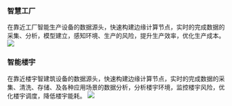 ### 智慧工厂
在靠近工厂智能生产设备的数据源头，快速构建边缘计算节点，实时的完成数据的采集、分析，模型建立，感知环境、生产的风险，提升生产效率，优化生产成本。
![](https://main.qcloudimg.com/raw/d5c8d5b52f322fab081f97299cd9f0f3.svg)

### 智能楼宇
在靠近楼宇智建筑设备的数据源头，快速构建边缘计算节点，实时的完成数据的采集、清洗、存储、及各种应用场景的数据分析，分析楼宇环境，监控楼宇风险，优化楼宇调度，降低楼宇能耗。
![](https://main.qcloudimg.com/raw/f1290b44d4571a17908a5cdc65c19fc0.svg)
